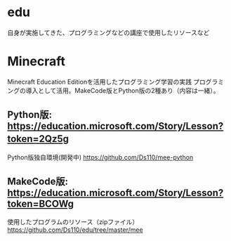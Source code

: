 # edu
自身が実施してきた、プログラミングなどの講座で使用したリソースなど

# Minecraft
Minecraft Education Editionを活用したプログラミング学習の実践
プログラミングの導入として活用。MakeCode版とPython版の2種あり（内容は一緒）。

## Python版: https://education.microsoft.com/Story/Lesson?token=2Qz5g  　

Python版独自環境(開発中)
https://github.com/Ds110/mee-python

## MakeCode版: https://education.microsoft.com/Story/Lesson?token=BCOWg 

使用したプログラムのリソース（zipファイル）  
https://github.com/Ds110/edu/tree/master/mee
